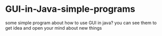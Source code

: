 # GUI-in-Java-simple-programs
some simple program about how to use GUI in java? you can see them to get idea and open your mind about new things
